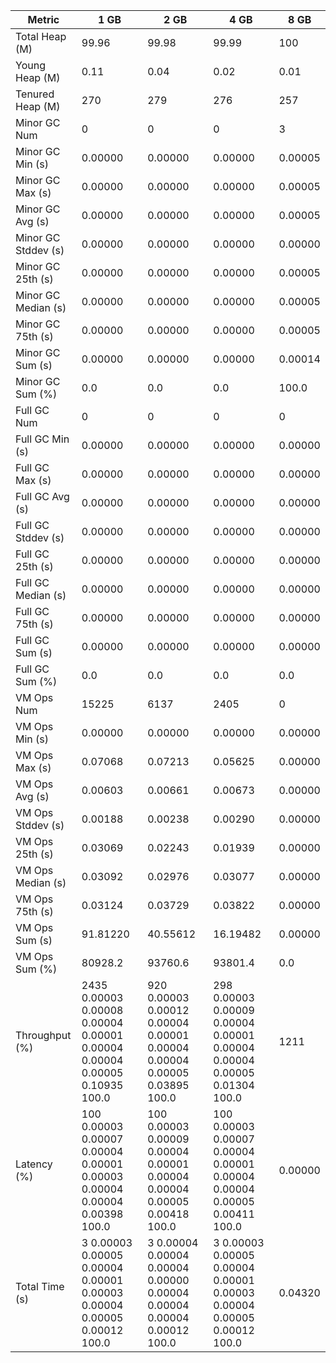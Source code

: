 | Metric | 1 GB | 2 GB | 4 GB | 8 GB |
|------|----|----|----|----|
| Total Heap (M) | 99.96 | 99.98 | 99.99 | 100 |
| Young Heap (M) | 0.11 | 0.04 | 0.02 | 0.01 |
| Tenured Heap (M) | 270 | 279 | 276 | 257 |
| Minor GC Num | 0 | 0 | 0 | 3 |
| Minor GC Min (s) | 0.00000 | 0.00000 | 0.00000 | 0.00005 |
| Minor GC Max (s) | 0.00000 | 0.00000 | 0.00000 | 0.00005 |
| Minor GC Avg (s) | 0.00000 | 0.00000 | 0.00000 | 0.00005 |
| Minor GC Stddev (s) | 0.00000 | 0.00000 | 0.00000 | 0.00000 |
| Minor GC 25th (s) | 0.00000 | 0.00000 | 0.00000 | 0.00005 |
| Minor GC Median (s) | 0.00000 | 0.00000 | 0.00000 | 0.00005 |
| Minor GC 75th (s) | 0.00000 | 0.00000 | 0.00000 | 0.00005 |
| Minor GC Sum (s) | 0.00000 | 0.00000 | 0.00000 | 0.00014 |
| Minor GC Sum (%) | 0.0 | 0.0 | 0.0 | 100.0 |
| Full GC Num | 0 | 0 | 0 | 0 |
| Full GC Min (s) | 0.00000 | 0.00000 | 0.00000 | 0.00000 |
| Full GC Max (s) | 0.00000 | 0.00000 | 0.00000 | 0.00000 |
| Full GC Avg (s) | 0.00000 | 0.00000 | 0.00000 | 0.00000 |
| Full GC Stddev (s) | 0.00000 | 0.00000 | 0.00000 | 0.00000 |
| Full GC 25th (s) | 0.00000 | 0.00000 | 0.00000 | 0.00000 |
| Full GC Median (s) | 0.00000 | 0.00000 | 0.00000 | 0.00000 |
| Full GC 75th (s) | 0.00000 | 0.00000 | 0.00000 | 0.00000 |
| Full GC Sum (s) | 0.00000 | 0.00000 | 0.00000 | 0.00000 |
| Full GC Sum (%) | 0.0 | 0.0 | 0.0 | 0.0 |
| VM Ops Num | 15225 | 6137 | 2405 | 0 |
| VM Ops Min (s) | 0.00000 | 0.00000 | 0.00000 | 0.00000 |
| VM Ops Max (s) | 0.07068 | 0.07213 | 0.05625 | 0.00000 |
| VM Ops Avg (s) | 0.00603 | 0.00661 | 0.00673 | 0.00000 |
| VM Ops Stddev (s) | 0.00188 | 0.00238 | 0.00290 | 0.00000 |
| VM Ops 25th (s) | 0.03069 | 0.02243 | 0.01939 | 0.00000 |
| VM Ops Median (s) | 0.03092 | 0.02976 | 0.03077 | 0.00000 |
| VM Ops 75th (s) | 0.03124 | 0.03729 | 0.03822 | 0.00000 |
| VM Ops Sum (s) | 91.81220 | 40.55612 | 16.19482 | 0.00000 |
| VM Ops Sum (%) | 80928.2 | 93760.6 | 93801.4 | 0.0 |
| Throughput (%) | 2435	0.00003	0.00008	0.00004	0.00001	0.00004	0.00004	0.00005	0.10935	100.0 | 920	0.00003	0.00012	0.00004	0.00001	0.00004	0.00004	0.00005	0.03895	100.0 | 298	0.00003	0.00009	0.00004	0.00001	0.00004	0.00004	0.00005	0.01304	100.0 | 1211 |
| Latency (%) | 100	0.00003	0.00007	0.00004	0.00001	0.00003	0.00004	0.00004	0.00398	100.0 | 100	0.00003	0.00009	0.00004	0.00001	0.00004	0.00004	0.00005	0.00418	100.0 | 100	0.00003	0.00007	0.00004	0.00001	0.00004	0.00004	0.00005	0.00411	100.0 | 0.00000 |
| Total Time (s) | 3	0.00003	0.00005	0.00004	0.00001	0.00003	0.00004	0.00005	0.00012	100.0 | 3	0.00004	0.00004	0.00004	0.00000	0.00004	0.00004	0.00004	0.00012	100.0 | 3	0.00003	0.00005	0.00004	0.00001	0.00003	0.00004	0.00005	0.00012	100.0 | 0.04320 |
